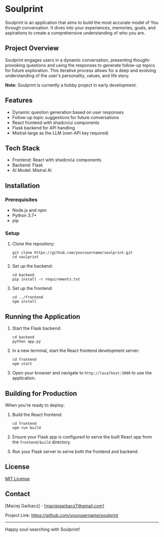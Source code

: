 # Soulprint 

Soulprint is an application that aims to build the most accurate model of You through conversation. It dives into your experiences, memories, goals, and aspirations to create a comprehensive understanding of who you are.

## Project Overview

Soulprint engages users in a dynamic conversation, presenting thought-provoking questions and using the responses to generate follow-up topics for future exploration. This iterative process allows for a deep and evolving understanding of the user's personality, values, and life story.

**Note:** Soulprint is currently a hobby project in early development.

## Features
- Dynamic question generation based on user responses
- Follow-up topic suggestions for future conversations
- React frontend with shadcn/ui components
- Flask backend for API handling
- Mistral-large as the LLM (own API key required)

## Tech Stack

- Frontend: React with shadcn/ui components
- Backend: Flask
- AI Model: Mistral AI

## Installation

### Prerequisites

- Node.js and npm
- Python 3.7+
- pip

### Setup

1. Clone the repository:
   ```
   git clone https://github.com/yourusername/soulprint.git
   cd soulprint
   ```

2. Set up the backend:
   ```
   cd backend
   pip install -r requirements.txt
   ```

3. Set up the frontend:
   ```
   cd ../frontend
   npm install
   ```

## Running the Application

1. Start the Flask backend:
   ```
   cd backend
   python app.py
   ```

2. In a new terminal, start the React frontend development server:
   ```
   cd frontend
   npm start
   ```

3. Open your browser and navigate to `http://localhost:3000` to use the application.

## Building for Production

When you're ready to deploy:

1. Build the React frontend:
   ```
   cd frontend
   npm run build
   ```

2. Ensure your Flask app is configured to serve the built React app from the `frontend/build` directory.

3. Run your Flask server to serve both the frontend and backend.


## License

[MIT License](LICENSE)

## Contact

[Maciej Garbacz] - [maciejgarbacz7@gmail.com]

Project Link: https://github.com/yourusername/soulprint

---

Happy soul-searching with Soulprint!
